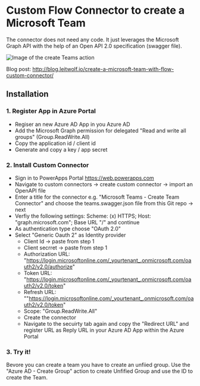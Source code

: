# Custom Flow Connector to create a Microsoft Team

The connector does not need any code. It just leverages the Microsoft Graph API with the help of an Open API 2.0 specification (swagger file).

![Image of the create Teams action](http://blog.leitwolf.io/content/images/2018/03/create-team.PNG])

Blog post: http://blog.leitwolf.io/create-a-microsoft-team-with-flow-custom-connector/ 

## Installation

### 1. Register App in Azure Portal
  * Regiser an new Azure AD App in you Azure AD
  * Add the Microsoft Graph permission for delegated "Read and write all groups" (Group.ReadWrite.All)
  * Copy the application id / client id
  * Generate and copy a key / app secret
### 2. Install Custom Connector
  * Sign in to PowerApps Portal https://web.powerapps.com 
  * Navigate to custom connectors -> create custom connector -> import an OpenAPI file 
  * Enter a title for the connector e.g. "Microsoft Teams - Create Team Connector" and choose the teams.swagger.json file from this Git repo -> next
  * Verfiy the following settings: Scheme: (x) HTTPS; Host: "graph.microsoft.com"; Base URL "/" and continue
  * As authentication type choose "OAuth 2.0" 
  * Select "Generic Oauth 2" as Identity provider
    * Client Id -> paste from step 1
    * Client secrret -> paste from step 1
    * Authorization URL: "https://login.microsoftonline.com/_yourtenant_.onmicrosoft.com/oauth2/v2.0/authorize"
    * Token URL: "https://login.microsoftonline.com/_yourtenant_.onmicrosoft.com/oauth2/v2.0/token"
    * Refresh URL: ""https://login.microsoftonline.com/_yourtenant_.onmicrosoft.com/oauth2/v2.0/token"
    * Scope: "Group.ReadWrite.All"
    * Create the connector 
    * Navigate to the secuirty tab again and copy the "Redirect URL" and register URL as Reply URL in your Azure AD App within the Azure Portal 
### 3. Try it!
Bevore you can create a team you have to create an unfiied group. Use the "Azure AD - Create Group" action to create Unfified Group and use the ID to create the Team.


  


